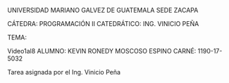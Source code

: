 UNIVERSIDAD MARIANO GALVEZ DE GUATEMALA SEDE ZACAPA

CÁTEDRA: PROGRAMACIÓN II CATEDRÁTICO: ING. VINICIO PEÑA

TEMA:

Video1al8
ALUMNO: KEVIN RONEDY MOSCOSO ESPINO CARNÉ: 1190-17-5032

Tarea asignada por el Ing. Vinicio Peña
